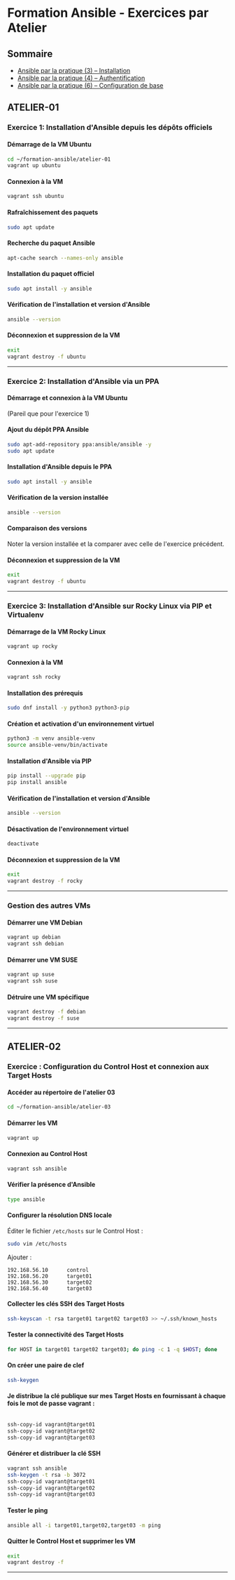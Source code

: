 # Formation Ansible - Exercices par Atelier

## Sommaire
- [Ansible par la pratique (3) – Installation](#atelier-01)
- [Ansible par la pratique (4) – Authentification](#atelier-03)
- [Ansible par la pratique (6) – Configuration de base](#atelier-06)


## ATELIER-01

### Exercice 1: Installation d'Ansible depuis les dépôts officiels

#### Démarrage de la VM Ubuntu
```bash
cd ~/formation-ansible/atelier-01
vagrant up ubuntu
```

#### Connexion à la VM
```bash
vagrant ssh ubuntu
```

#### Rafraîchissement des paquets
```bash
sudo apt update
```

#### Recherche du paquet Ansible
```bash
apt-cache search --names-only ansible
```

#### Installation du paquet officiel
```bash
sudo apt install -y ansible
```

#### Vérification de l'installation et version d'Ansible
```bash
ansible --version
```

#### Déconnexion et suppression de la VM
```bash
exit
vagrant destroy -f ubuntu
```

---

### Exercice 2: Installation d'Ansible via un PPA

#### Démarrage et connexion à la VM Ubuntu
(Pareil que pour l'exercice 1)

#### Ajout du dépôt PPA Ansible
```bash
sudo apt-add-repository ppa:ansible/ansible -y
sudo apt update
```

#### Installation d'Ansible depuis le PPA
```bash
sudo apt install -y ansible
```

#### Vérification de la version installée
```bash
ansible --version
```

#### Comparaison des versions
Noter la version installée et la comparer avec celle de l'exercice précédent.

#### Déconnexion et suppression de la VM
```bash
exit
vagrant destroy -f ubuntu
```

---

### Exercice 3: Installation d'Ansible sur Rocky Linux via PIP et Virtualenv

#### Démarrage de la VM Rocky Linux
```bash
vagrant up rocky
```

#### Connexion à la VM
```bash
vagrant ssh rocky
```

#### Installation des prérequis
```bash
sudo dnf install -y python3 python3-pip
```

#### Création et activation d'un environnement virtuel
```bash
python3 -m venv ansible-venv
source ansible-venv/bin/activate
```

#### Installation d'Ansible via PIP
```bash
pip install --upgrade pip
pip install ansible
```

#### Vérification de l'installation et version d'Ansible
```bash
ansible --version
```

#### Désactivation de l'environnement virtuel
```bash
deactivate
```

#### Déconnexion et suppression de la VM
```bash
exit
vagrant destroy -f rocky
```

---

### Gestion des autres VMs

#### Démarrer une VM Debian
```bash
vagrant up debian
vagrant ssh debian
```

#### Démarrer une VM SUSE
```bash
vagrant up suse
vagrant ssh suse
```

#### Détruire une VM spécifique
```bash
vagrant destroy -f debian  
vagrant destroy -f suse    
```

---

## ATELIER-02

### Exercice : Configuration du Control Host et connexion aux Target Hosts

#### Accéder au répertoire de l'atelier 03
```bash
cd ~/formation-ansible/atelier-03
```

#### Démarrer les VM
```bash
vagrant up
```

#### Connexion au Control Host
```bash
vagrant ssh ansible
```

#### Vérifier la présence d'Ansible
```bash
type ansible
```

#### Configurer la résolution DNS locale
Éditer le fichier `/etc/hosts` sur le Control Host :
```bash
sudo vim /etc/hosts
```
Ajouter :
```
192.168.56.10      control 	      
192.168.56.20      target01
192.168.56.30      target02
192.168.56.40      target03
```

#### Collecter les clés SSH des Target Hosts
```bash
ssh-keyscan -t rsa target01 target02 target03 >> ~/.ssh/known_hosts
```

#### Tester la connectivité des Target Hosts
```bash
for HOST in target01 target02 target03; do ping -c 1 -q $HOST; done
```
#### On créer une paire de clef
```bash
ssh-keygen 
```

#### Je distribue la clé publique sur mes Target Hosts en fournissant à chaque fois le mot de passe vagrant :

```bash

ssh-copy-id vagrant@target01
ssh-copy-id vagrant@target02
ssh-copy-id vagrant@target03

```


#### Générer et distribuer la clé SSH
```bash
vagrant ssh ansible
ssh-keygen -t rsa -b 3072
ssh-copy-id vagrant@target01
ssh-copy-id vagrant@target02
ssh-copy-id vagrant@target03
```

#### Tester le ping 
```bash
ansible all -i target01,target02,target03 -m ping
```

#### Quitter le Control Host et supprimer les VM
```bash
exit
vagrant destroy -f
```

---



